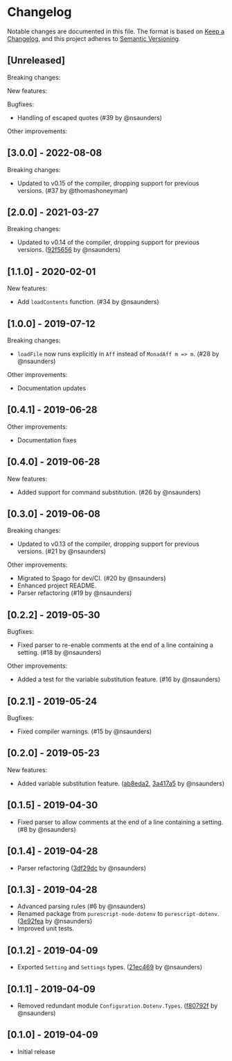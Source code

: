 # Changelog

Notable changes are documented in this file. The format is based on [Keep a Changelog](https://keepachangelog.com/en/1.0.0/), and this project adheres to [Semantic Versioning](https://semver.org/spec/v2.0.0.html).

## [Unreleased]

Breaking changes:

New features:

Bugfixes:
- Handling of escaped quotes (#39 by @nsaunders)

Other improvements:

## [3.0.0] - 2022-08-08

Breaking changes:
- Updated to v0.15 of the compiler, dropping support for previous versions. (#37 by @thomashoneyman)

## [2.0.0] - 2021-03-27

Breaking changes:
- Updated to v0.14 of the compiler, dropping support for previous versions. ([92f5656](https://github.com/nsaunders/purescript-dotenv/commit/92f56564b34760a3d959c9bd1658672d8e0034c9) by @nsaunders)

## [1.1.0] - 2020-02-01

New features:
- Add `loadContents` function. (#34 by @nsaunders)

## [1.0.0] - 2019-07-12

Breaking changes:
- `loadFile` now runs explicitly in `Aff` instead of `MonadAff m => m`. (#28 by @nsaunders)

Other improvements:
- Documentation updates

## [0.4.1] - 2019-06-28

Other improvements:
- Documentation fixes

## [0.4.0] - 2019-06-28

New features:
- Added support for command substitution. (#26 by @nsaunders)

## [0.3.0] - 2019-06-08

Breaking changes:
- Updated to v0.13 of the compiler, dropping support for previous versions. (#21 by @nsaunders)

Other improvements:
- Migrated to Spago for dev/CI. (#20 by @nsaunders)
- Enhanced project README.
- Parser refactoring (#19 by @nsaunders)

## [0.2.2] - 2019-05-30

Bugfixes:
- Fixed parser to re-enable comments at the end of a line containing a setting. (#18 by @nsaunders)

Other improvements:
- Added a test for the variable substitution feature. (#16 by @nsaunders)

## [0.2.1] - 2019-05-24

Bugfixes:
- Fixed compiler warnings. (#15 by @nsaunders)

## [0.2.0] - 2019-05-23

New features:
- Added variable substitution feature. ([ab8eda2](https://github.com/nsaunders/purescript-dotenv/commit/ab8eda2d1b97a359d2cd9f24703a38ff02d6a515), [3a417a5](https://github.com/nsaunders/purescript-dotenv/commit/3a417a5923cbd857b0e8cfb4c2f2d35fcdb8a374) by @nsaunders)

## [0.1.5] - 2019-04-30

- Fixed parser to allow comments at the end of a line containing a setting. (#8 by @nsaunders)

## [0.1.4] - 2019-04-28

- Parser refactoring ([3df29dc](https://github.com/nsaunders/purescript-dotenv/commit/3df29dc08110f1aba60c39419cd53bd68092b263) by @nsaunders)

## [0.1.3] - 2019-04-28

- Advanced parsing rules (#6 by @nsaunders)
- Renamed package from ```purescript-node-dotenv``` to ```purescript-dotenv```. ([3e92fea](https://github.com/nsaunders/purescript-dotenv/commit/3e92fea617bf6c1414bdf504a038e97c91d1e740) by @nsaunders)
- Improved unit tests.

## [0.1.2] - 2019-04-09

- Exported ```Setting``` and ```Settings``` types. ([21ec469](https://github.com/nsaunders/purescript-dotenv/commit/21ec469b49b8f363a9f0e598b85fa241f88d94e2) by @nsaunders)

## [0.1.1] - 2019-04-09

- Removed redundant module ```Configuration.Dotenv.Types```. ([f80792f](https://github.com/nsaunders/purescript-dotenv/commit/f80792f7ea237377094373be6d57c821c05ef971) by @nsaunders)

## [0.1.0] -  2019-04-09

- Initial release